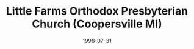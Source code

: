 ---
date: &id001 1998-07-31
end_date: null
location:
  address: 2518 Arthur Street
  city: Coopersville
  state: MI
minister:
- end: null
  name: Robert Van Manen
  start: 1998-07-31
  type: Pastor
- end: 2015-12-31
  name: Markus Jeromin
  start: 2010-01-01
  type: Associate Pastor
- end: 2016-12-31
  name: Vernon Picknally
  start: 2011-01-01
  type: Associate Pastor
ministers:
- Robert Van Manen
- Markus Jeromin
- Vernon Picknally
name: Little Farms Orthodox Presbyterian Church
names:
- end: null
  name: Little Farms Orthodox Presbyterian Church
  start: 1998-07-31
origination_date: *id001
raw_data: 'MI

  Coopersville


  Little Farms Orthodox Presbyterian Church  (July 31, 1998- )

  2518 Arthur Street

  Pastor: Robert Van Manen, 1998-

  Asst. Pastors: Markus Jeromin, 2010-15

  Vernon Picknally, 2011-16

  '
received_from: null
states:
- MI
status:
  active: true
  end_date: null
  reason: null
  received_from: null
  withdrawal_to: null
title: Little Farms Orthodox Presbyterian Church (Coopersville MI)
year_established:
- 1998

---